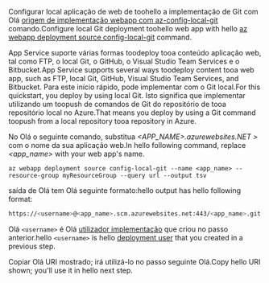 <span data-ttu-id="e6df0-101">Configurar local aplicação de web de toohello a implementação de Git com Olá [origem de implementação webapp com az-config-local-git](/cli/azure/webapp/deployment/source#config-local-git) comando.</span><span class="sxs-lookup"><span data-stu-id="e6df0-101">Configure local Git deployment toohello web app with hello [az webapp deployment source config-local-git](/cli/azure/webapp/deployment/source#config-local-git) command.</span></span>

<span data-ttu-id="e6df0-102">App Service suporte várias formas toodeploy tooa conteúdo aplicação web, tal como FTP, o local Git, o GitHub, o Visual Studio Team Services e o Bitbucket.</span><span class="sxs-lookup"><span data-stu-id="e6df0-102">App Service supports several ways toodeploy content tooa web app, such as FTP, local Git, GitHub, Visual Studio Team Services, and Bitbucket.</span></span> <span data-ttu-id="e6df0-103">Para este início rápido, pode implementar com o Git local.</span><span class="sxs-lookup"><span data-stu-id="e6df0-103">For this quickstart, you deploy by using local Git.</span></span> <span data-ttu-id="e6df0-104">Isto significa que implementar utilizando um toopush de comandos de Git do repositório de tooa repositório local no Azure.</span><span class="sxs-lookup"><span data-stu-id="e6df0-104">That means you deploy by using a Git command toopush from a local repository tooa repository in Azure.</span></span> 

<span data-ttu-id="e6df0-105">No Olá o seguinte comando, substitua  *\<APP_NAME>.azurewebsites.NET >* com o nome da sua aplicação web.</span><span class="sxs-lookup"><span data-stu-id="e6df0-105">In hello following command, replace *\<app_name>* with your web app's name.</span></span>

```azurecli-interactive
az webapp deployment source config-local-git --name <app_name> --resource-group myResourceGroup --query url --output tsv
```

<span data-ttu-id="e6df0-106">saída de Olá tem Olá seguinte formato:</span><span class="sxs-lookup"><span data-stu-id="e6df0-106">hello output has hello following format:</span></span>

```bash
https://<username>@<app_name>.scm.azurewebsites.net:443/<app_name>.git
```

<span data-ttu-id="e6df0-107">Olá `<username>` é Olá [utilizador implementação](#configure-a-deployment-user) que criou no passo anterior.</span><span class="sxs-lookup"><span data-stu-id="e6df0-107">hello `<username>` is hello [deployment user](#configure-a-deployment-user) that you created in a previous step.</span></span>

<span data-ttu-id="e6df0-108">Copiar Olá URI mostrado; irá utilizá-lo no passo seguinte Olá.</span><span class="sxs-lookup"><span data-stu-id="e6df0-108">Copy hello URI shown; you'll use it in hello next step.</span></span>
